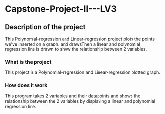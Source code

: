 # Capstone-Project-II---LV3

## Description of the project
This Polynomial-regression and Linear-regression project plots the points we've inserted on a graph.
and drawsThen a linear and polynomial regression line is drawn to show the relationship between 2 variables.
### What is the project
This project is a Polynomial-regression and Linear-regression plotted graph.

### How does it work
This program takes 2 variables and their datapoints and shows the relationship between
the 2 variables by displaying a linear and polynomial regression line.
